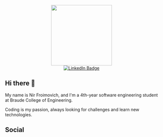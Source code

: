 
<div id="header" align="center">
  <img src="https://media2.giphy.com/media/v1.Y2lkPTc5MGI3NjExemwxYTRoZ2E2YmNmeXBnM2YxbjRldndrcGdjaTJ2cTY0b3JrcGUwNiZlcD12MV9pbnRlcm5hbF9naWZfYnlfaWQmY3Q9cw/wXTlDKOY0dFSfWU5cS/giphy.gif" width="200px">
</div>

<div id="badges" align="center">
  <a href="https://www.linkedin.com/in/nir-froimovich-33156a185/">
    <img src="https://img.shields.io/badge/LinkedIn-blue?style=for-the-badge&logo=linkedin&logoColor=white" alt="LinkedIn Badge"/>
  </a>
</div>

## Hi there 👋

My name is Nir Froimovich, and I'm a 4th-year software engineering student at Braude College of Engineering.

Coding is my passion, always looking for challenges and learn new technologies.

## Social

